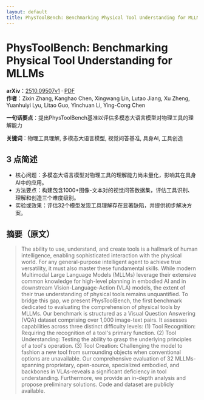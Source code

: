 ```yaml
---
layout: default
title: PhysToolBench: Benchmarking Physical Tool Understanding for MLLMs
---
```


# PhysToolBench: Benchmarking Physical Tool Understanding for MLLMs
**arXiv**：[2510.09507v1](https://arxiv.org/abs/2510.09507) · [PDF](https://arxiv.org/pdf/2510.09507.pdf)  
**作者**：Zixin Zhang, Kanghao Chen, Xingwang Lin, Lutao Jiang, Xu Zheng, Yuanhuiyi Lyu, Litao Guo, Yinchuan Li, Ying-Cong Chen  

**一句话要点**：提出PhysToolBench基准以评估多模态大语言模型对物理工具的理解能力

**关键词**：物理工具理解, 多模态大语言模型, 视觉问答基准, 具身AI, 工具创造

## 3 点简述
- 核心问题：多模态大语言模型对物理工具的理解能力尚未量化，影响其在具身AI中的应用。
- 方法要点：构建包含1000+图像-文本对的视觉问答数据集，评估工具识别、理解和创造三个难度级别。
- 实验或效果：评估32个模型发现工具理解存在显著缺陷，并提供初步解决方案。

## 摘要（原文）

> The ability to use, understand, and create tools is a hallmark of human
> intelligence, enabling sophisticated interaction with the physical world. For
> any general-purpose intelligent agent to achieve true versatility, it must also
> master these fundamental skills. While modern Multimodal Large Language Models
> (MLLMs) leverage their extensive common knowledge for high-level planning in
> embodied AI and in downstream Vision-Language-Action (VLA) models, the extent
> of their true understanding of physical tools remains unquantified. To bridge
> this gap, we present PhysToolBench, the first benchmark dedicated to evaluating
> the comprehension of physical tools by MLLMs. Our benchmark is structured as a
> Visual Question Answering (VQA) dataset comprising over 1,000 image-text pairs.
> It assesses capabilities across three distinct difficulty levels: (1) Tool
> Recognition: Requiring the recognition of a tool's primary function. (2) Tool
> Understanding: Testing the ability to grasp the underlying principles of a
> tool's operation. (3) Tool Creation: Challenging the model to fashion a new
> tool from surrounding objects when conventional options are unavailable. Our
> comprehensive evaluation of 32 MLLMs-spanning proprietary, open-source,
> specialized embodied, and backbones in VLAs-reveals a significant deficiency in
> tool understanding. Furthermore, we provide an in-depth analysis and propose
> preliminary solutions. Code and dataset are publicly available.

